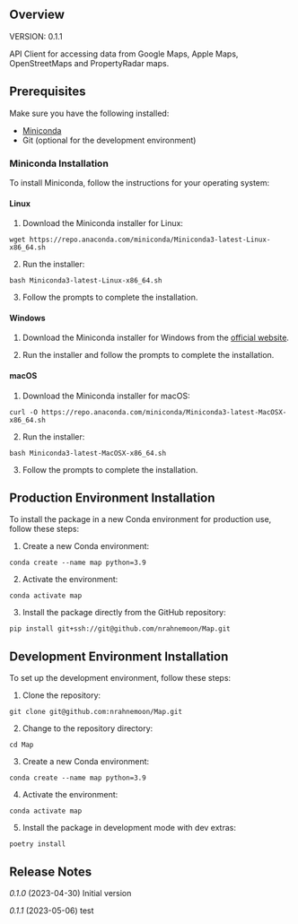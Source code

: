 ## Overview

VERSION: 0.1.1

API Client for accessing data from Google Maps, Apple Maps, OpenStreetMaps and PropertyRadar maps.

## Prerequisites

Make sure you have the following installed:

- [Miniconda](https://docs.conda.io/en/latest/miniconda.html)
- Git (optional for the development environment)

### Miniconda Installation

To install Miniconda, follow the instructions for your operating system:

#### Linux

1. Download the Miniconda installer for Linux:
```
wget https://repo.anaconda.com/miniconda/Miniconda3-latest-Linux-x86_64.sh
```

2. Run the installer:

```
bash Miniconda3-latest-Linux-x86_64.sh
```

3. Follow the prompts to complete the installation.

#### Windows

1. Download the Miniconda installer for Windows from the [official website](https://docs.conda.io/en/latest/miniconda.html).

2. Run the installer and follow the prompts to complete the installation.

#### macOS

1. Download the Miniconda installer for macOS:

```
curl -O https://repo.anaconda.com/miniconda/Miniconda3-latest-MacOSX-x86_64.sh
```

2. Run the installer:
```
bash Miniconda3-latest-MacOSX-x86_64.sh
```

3. Follow the prompts to complete the installation.

## Production Environment Installation

To install the package in a new Conda environment for production use, follow these steps:

1. Create a new Conda environment:

```
conda create --name map python=3.9
```

2. Activate the environment:
```
conda activate map
```

3. Install the package directly from the GitHub repository:
```
pip install git+ssh://git@github.com/nrahnemoon/Map.git
```

## Development Environment Installation

To set up the development environment, follow these steps:

1. Clone the repository:
```
git clone git@github.com:nrahnemoon/Map.git
```

2. Change to the repository directory:
```
cd Map
```

3. Create a new Conda environment:
```
conda create --name map python=3.9
```

4. Activate the environment:
```
conda activate map
```

5. Install the package in development mode with dev extras:
```
poetry install
```

## Release Notes


*0.1.0* (2023-04-30) Initial version

*0.1.1* (2023-05-06) test
